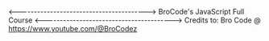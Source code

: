 <---------------------------------------->
BroCode's JavaScript Full Course 
<---------------------------------------->
Credits to: Bro Code @ https://www.youtube.com/@BroCodez

